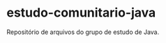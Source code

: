 estudo-comunitario-java
=======================

Repositório de arquivos do grupo de estudo de Java.
